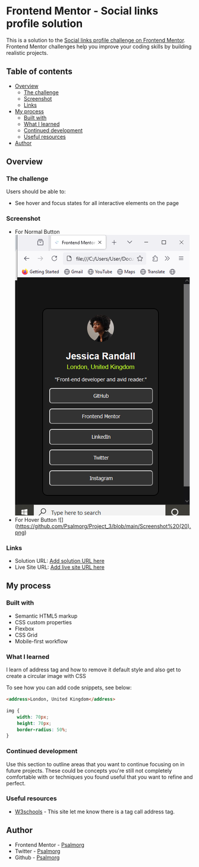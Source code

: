 # Frontend Mentor - Social links profile solution

This is a solution to the [Social links profile challenge on Frontend Mentor](https://www.frontendmentor.io/challenges/social-links-profile-UG32l9m6dQ). Frontend Mentor challenges help you improve your coding skills by building realistic projects. 

## Table of contents

- [Overview](#overview)
  - [The challenge](#the-challenge)
  - [Screenshot](#screenshot)
  - [Links](#links)
- [My process](#my-process)
  - [Built with](#built-with)
  - [What I learned](#what-i-learned)
  - [Continued development](#continued-development)
  - [Useful resources](#useful-resources)
- [Author](#author)


## Overview

### The challenge

Users should be able to:

- See hover and focus states for all interactive elements on the page

### Screenshot
- For Normal Button
![](https://github.com/Psalmorg/Project_3/blob/main/Screenshot%20(19).png)
- For Hover Button
![] (https://github.com/Psalmorg/Project_3/blob/main/Screenshot%20(20).png)
### Links

- Solution URL: [Add solution URL here](https://your-solution-url.com)
- Live Site URL: [Add live site URL here](https://psalmorg.github.io/Project_3/)

## My process

### Built with

- Semantic HTML5 markup
- CSS custom properties
- Flexbox
- CSS Grid
- Mobile-first workflow


### What I learned
 I learn of address tag and how to remove it default style and also get to create a circular image with  CSS

To see how you can add code snippets, see below:

```html
<address>London, United Kingdom</address>
```
```css
img {
    width: 70px;
    height: 70px;
    border-radius: 50%;
}
```

### Continued development

Use this section to outline areas that you want to continue focusing on in future projects. These could be concepts you're still not completely comfortable with or techniques you found useful that you want to refine and perfect.

### Useful resources

- [W3schools](https://www.w3schools.com) - This site let me know there is a tag call address tag.
## Author

- Frontend Mentor - [Psalmorg](https://www.frontendmentor.io/profile/Psalmorg)
- Twitter - [Psalmorg](https://www.twitter.com/Psalmorg)
- Github - [Psalmorg](https://www.github.io/Psalmorg)
